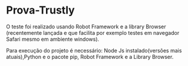 # Prova-Trustly


O teste foi realizado usando Robot Framework e a library Browser (recentemente lançada e que facilita por exemplo testes em navegador Safari mesmo em ambiente windows).

Para execução do projeto é necessário: Node Js instalado(versões mais atuais),Python e o pacote pip, Robot Framework e a Library Browser.

